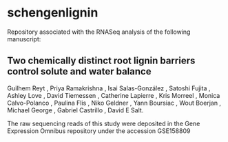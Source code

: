 # schengenlignin

Repository associated with the RNASeq analysis of the following manuscript:

## Two chemically distinct root lignin barriers control solute and water  balance

Guilhem Reyt , Priya Ramakrishna , Isai Salas-González , Satoshi Fujita , Ashley Love , David Tiemessen , Catherine Lapierre , Kris Morreel , Monica Calvo-Polanco , Paulina Flis , Niko Geldner , Yann Boursiac , Wout Boerjan , Michael George , Gabriel Castrillo , David E Salt.

The raw sequencing reads of this study were deposited in the Gene Expression Omnibus repository under the accession GSE158809
